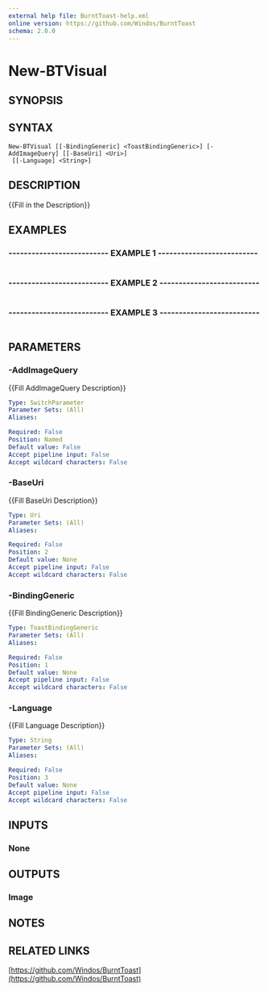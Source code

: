 ```yaml
---
external help file: BurntToast-help.xml
online version: https://github.com/Windos/BurntToast
schema: 2.0.0
---
```


# New-BTVisual

## SYNOPSIS

## SYNTAX

```
New-BTVisual [[-BindingGeneric] <ToastBindingGeneric>] [-AddImageQuery] [[-BaseUri] <Uri>]
 [[-Language] <String>]
```

## DESCRIPTION
{{Fill in the Description}}

## EXAMPLES

### -------------------------- EXAMPLE 1 --------------------------
```

```

### -------------------------- EXAMPLE 2 --------------------------
```

```

### -------------------------- EXAMPLE 3 --------------------------
```

```

## PARAMETERS

### -AddImageQuery
{{Fill AddImageQuery Description}}

```yaml
Type: SwitchParameter
Parameter Sets: (All)
Aliases: 

Required: False
Position: Named
Default value: False
Accept pipeline input: False
Accept wildcard characters: False
```

### -BaseUri
{{Fill BaseUri Description}}

```yaml
Type: Uri
Parameter Sets: (All)
Aliases: 

Required: False
Position: 2
Default value: None
Accept pipeline input: False
Accept wildcard characters: False
```

### -BindingGeneric
{{Fill BindingGeneric Description}}

```yaml
Type: ToastBindingGeneric
Parameter Sets: (All)
Aliases: 

Required: False
Position: 1
Default value: None
Accept pipeline input: False
Accept wildcard characters: False
```

### -Language
{{Fill Language Description}}

```yaml
Type: String
Parameter Sets: (All)
Aliases: 

Required: False
Position: 3
Default value: None
Accept pipeline input: False
Accept wildcard characters: False
```

## INPUTS

### None

## OUTPUTS

### Image

## NOTES

## RELATED LINKS

[https://github.com/Windos/BurntToast](https://github.com/Windos/BurntToast)

